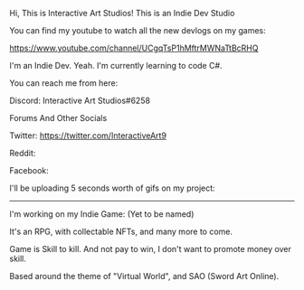 Hi, This is Interactive Art Studios! This is an Indie Dev Studio

You can find my youtube to watch all the new devlogs on my games:

https://www.youtube.com/channel/UCgqTsP1hMftrMWNaTtBcRHQ

I'm an Indie Dev. Yeah. I'm currently learning to code C#.

You can reach me from here:

Discord: Interactive Art Studios#6258

Forums And Other Socials

Twitter: https://twitter.com/InteractiveArt9

Reddit:

Facebook:

I'll be uploading 5 seconds worth of gifs on my project:

-----------------------------------------------------------------------------------------------------------------------------------------------------------------------------------

I'm working on my Indie Game: (Yet to be named)

It's an RPG, with collectable NFTs, and many more to come.

Game is Skill to kill. And not pay to win, I don't want to promote money over skill.


Based around the theme of "Virtual World", and SAO (Sword Art Online).
